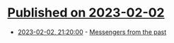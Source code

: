 # [Published on 2023-02-02](index.md)

* [2023-02-02, 21:20:00](https://news.ycombinator.com/item?id=34633231) - [Messengers from the past](https://orionmagazine.org/article/sandhill-crane-migration-new-mexico/)
